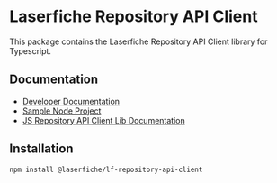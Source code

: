 # Laserfiche Repository API Client

This package contains the Laserfiche Repository API Client library for Typescript.

## Documentation

- [Developer Documentation](https://developer.laserfiche.com/)
- [Sample Node Project](https://github.com/Laserfiche/lf-sample-repository-api-nodejs)
- [JS Repository API Client Lib Documentation](https://developer.laserfiche.com/client_reference/lf-repository-api-client-js/docs/1.x/index.html)

## Installation

```node
npm install @laserfiche/lf-repository-api-client
```
